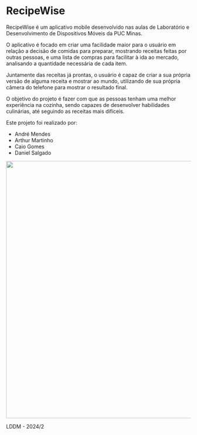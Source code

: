 # RecipeWise

RecipeWise é um aplicativo mobile desenvolvido nas aulas de Laboratório e Desenvolvimento de Dispositivos Móveis da PUC Minas. 

O aplicativo é focado em criar uma facilidade maior para o usuário em relação a decisão de comidas para preparar, mostrando receitas feitas por outras pessoas, e uma lista de compras para facilitar à ida ao mercado, analisando a quantidade necessária de cada item.

Juntamente das receitas já prontas, o usuário é capaz de criar a sua própria versão de alguma receita e mostrar ao mundo, utilizando de sua própria câmera do telefone para mostrar o resultado final.

O objetivo do projeto é fazer com que as pessoas tenham uma melhor experiência na cozinha, sendo capazes de desenvolver habilidades culinárias, até seguindo as receitas mais difíceis. 

Este projeto foi realizado por:
- André Mendes
- Arthur Martinho
- Caio Gomes 
- Daniel Salgado

<img src = "https://pbs.twimg.com/media/GWGeuf8XkAAJ_Ju?format=jpg&name=900x900" width="700px">


LDDM - 2024/2
